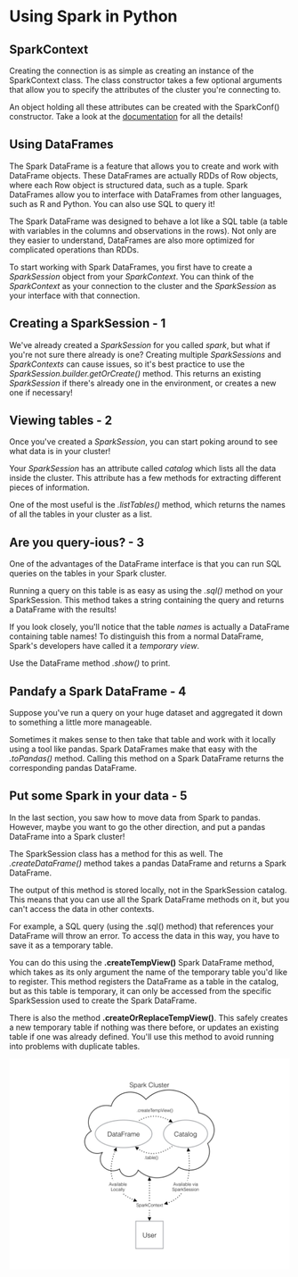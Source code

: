 # Using Spark in Python

## SparkContext

Creating the connection is as simple as creating an instance of the SparkContext class. The class constructor takes a few optional arguments that allow you to specify the attributes of the cluster you're connecting to.

An object holding all these attributes can be created with the SparkConf() constructor. Take a look at the [documentation](http://spark.apache.org/docs/latest/configuration.html#available-properties) for all the details!

## Using DataFrames

The Spark DataFrame is a feature that allows you to create and work with DataFrame objects. These DataFrames are actually RDDs of Row objects, where each Row object is structured data, such as a tuple. Spark DataFrames allow you to interface with DataFrames from other languages, such as R and Python. You can also use SQL to query it!

The Spark DataFrame was designed to behave a lot like a SQL table (a table with variables in the columns and observations in the rows). Not only are they easier to understand, DataFrames are also more optimized for complicated operations than RDDs.

To start working with Spark DataFrames, you first have to create a *SparkSession* object from your *SparkContext*. You can think of the *SparkContext* as your connection to the cluster and the
*SparkSession* as your interface with that connection.

## Creating a SparkSession - 1

We've already created a *SparkSession* for you called *spark*, but what if you're not sure there already is one? Creating multiple *SparkSessions* and *SparkContexts* can cause issues, so it's best practice to use the *SparkSession.builder.getOrCreate()* method. This returns an existing *SparkSession* if there's already one in the environment, or creates a new one if necessary!

## Viewing tables - 2

Once you've created a *SparkSession*, you can start poking around to see what data is in your cluster!

Your *SparkSession* has an attribute called *catalog* which lists all the data inside the cluster. This attribute has a few methods for extracting different pieces of information.

One of the most useful is the *.listTables()* method, which returns the names of all the tables in your cluster as a list.

## Are you query-ious? - 3

One of the advantages of the DataFrame interface is that you can run SQL queries on the tables in your Spark cluster. 

Running a query on this table is as easy as using the *.sql()* method on your SparkSession. This method takes a string containing the query and returns a DataFrame with the results!

If you look closely, you'll notice that the table *names* is actually a DataFrame containing table names! To distinguish this from a normal DataFrame, Spark's developers have called it a *temporary view*.

Use the DataFrame method *.show()* to print.


## Pandafy a Spark DataFrame - 4

Suppose you've run a query on your huge dataset and aggregated it down to something a little more manageable.

Sometimes it makes sense to then take that table and work with it locally using a tool like pandas. Spark DataFrames make that easy with the *.toPandas()* method. Calling this method on a Spark DataFrame returns the corresponding pandas DataFrame.

## Put some Spark in your data - 5

In the last section, you saw how to move data from Spark to pandas. However, maybe you want to go the other direction, and put a pandas DataFrame into a Spark cluster!

The SparkSession class has a method for this as well. The *.createDataFrame()* method takes a pandas DataFrame and returns a Spark DataFrame.

The output of this method is stored locally, not in the SparkSession catalog. This means that you can use all the Spark DataFrame methods on it, but you can't access the data in other contexts.

For example, a SQL query (using the .sql() method) that references your DataFrame will throw an error. To access the data in this way, you have to save it as a temporary table.

You can do this using the **.createTempView()** Spark DataFrame method, which takes as its only argument the name of the temporary table you'd like to register. This method registers the DataFrame as a table in the catalog, but as this table is temporary, it can only be accessed from the specific SparkSession used to create the Spark DataFrame.

There is also the method **.createOrReplaceTempView()**. This safely creates a new temporary table if nothing was there before, or updates an existing table if one was already defined. You'll use this method to avoid running into problems with duplicate tables.

![Alt text](image.png)


